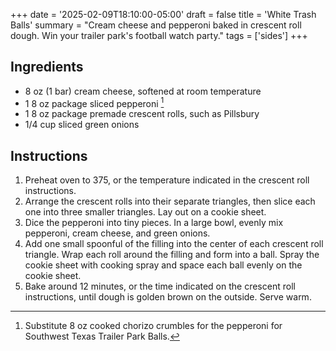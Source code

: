 +++
date = '2025-02-09T18:10:00-05:00'
draft = false
title = 'White Trash Balls'
summary = "Cream cheese and pepperoni baked in crescent roll dough. Win your trailer park's football watch party."
tags = ['sides']
+++
## Ingredients

- 8 oz (1 bar) cream cheese, softened at room temperature
- 1 8 oz package sliced pepperoni [^1]
- 1 8 oz package premade crescent rolls, such as Pillsbury
- 1/4 cup sliced green onions

## Instructions

1. Preheat oven to 375, or the temperature indicated in the crescent roll instructions.
2. Arrange the crescent rolls into their separate triangles, then slice each one into three smaller triangles. Lay out on a cookie sheet.
3. Dice the pepperoni into tiny pieces. In a large bowl, evenly mix pepperoni, cream cheese, and green onions. 
4. Add one small spoonful of the filling into the center of each crescent roll triangle. Wrap each roll around the filling and form into a ball. Spray the cookie sheet with cooking spray and space each ball evenly on the cookie sheet.
5. Bake around 12 minutes, or the time indicated on the crescent roll instructions, until dough is golden brown on the outside. Serve warm.

[^1]: Substitute 8 oz cooked chorizo crumbles for the pepperoni for Southwest Texas Trailer Park Balls.
